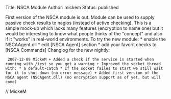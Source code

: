 Title: NSCA Module
Author: mickem
Status: published

First version of the NSCA module is out. Module can be used to supply
passive check results to nagios (instead of active checking). This is a
simple mock-up which lacks many features (encryption to name one) but it
would be interesting to know what people thinks of the "concept" and
also if it "works" in real-world environments. To try the new module: \*
enable the NSCAAgent.dll \* edit \[NSCA Agent\] section \* add your
favorit checks to \[NSCA Commands\] Changlog for the new nightly:

     2007-12-09 MickeM + Added a check if the service is started when running with /test so you get a warning + Improved the socket thread with: * a default-catch * If the socket failes to start we still wait for it to shut down (no error message) + Added first version of the NSCA agent (NSCAgent.dll) (no encryption support as of yet, but will come) 

// MickeM
